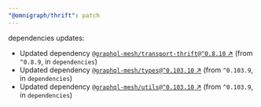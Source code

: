 ```yaml
---
"@omnigraph/thrift": patch
---
```

dependencies updates:
  - Updated dependency [`@graphql-mesh/transport-thrift@^0.8.10` ↗︎](https://www.npmjs.com/package/@graphql-mesh/transport-thrift/v/0.8.10) (from `^0.8.9`, in `dependencies`)
  - Updated dependency [`@graphql-mesh/types@^0.103.10` ↗︎](https://www.npmjs.com/package/@graphql-mesh/types/v/0.103.10) (from `^0.103.9`, in `dependencies`)
  - Updated dependency [`@graphql-mesh/utils@^0.103.10` ↗︎](https://www.npmjs.com/package/@graphql-mesh/utils/v/0.103.10) (from `^0.103.9`, in `dependencies`)
